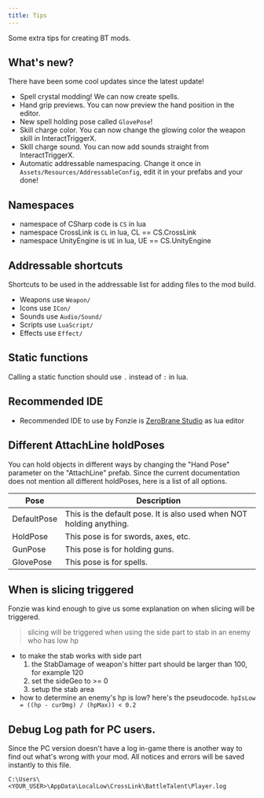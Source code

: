 ```yaml
---
title: Tips
---
```


Some extra tips for creating BT mods.

## What's new?
There have been some cool updates since the latest update!

* Spell crystal modding! We can now create spells.
* Hand grip previews. You can now preview the hand position in the editor.
* New spell holding pose called `GlovePose`!
* Skill charge color. You can now change the glowing color the weapon skill in InteractTriggerX.
* Skill charge sound. You can now add sounds straight from InteractTriggerX.
* Automatic addressable namespacing. Change it once in `Assets/Resources/AddressableConfig`, edit it in your prefabs and your done!

## Namespaces

* namespace of CSharp code is `CS` in lua
* namespace CrossLink is `CL` in lua, CL == CS.CrossLink
* namespace UnityEngine is `UE` in lua, UE == CS.UnityEngine

## Addressable shortcuts

Shortcuts to be used in the addressable list for adding files to the mod build.

* Weapons use `Weapon/`
* Icons use `ICon/`
* Sounds use  `Audio/Sound/`
* Scripts use `LuaScript/`
* Effects use `Effect/`

## Static functions

Calling a static function should use `.` instead of `:` in lua.

## Recommended IDE

* Recommended IDE to use by Fonzie is [ZeroBrane Studio](https://studio.zerobrane.com/) as lua editor

## Different AttachLine holdPoses

You can hold objects in different ways by changing the "Hand Pose" parameter on the "AttachLine" prefab. Since the current documentation does not mention all different holdPoses, here is a list of all options.

| Pose	| Description |
| ---|---|
| DefaultPose | This is the default pose. It is also used when NOT holding anything.|
| HoldPose | This pose is for swords, axes, etc.|
| GunPose | This pose is for holding guns.|
| GlovePose | This pose is for spells.| 

## When is slicing triggered

Fonzie was kind enough to give us some explanation on when slicing will be triggered.

> slicing will be triggered when using the side part to stab in an enemy who has low hp 
* to make the stab works with side part 
    1. the StabDamage of weapon's hitter part should be larger than 100, for example 120 
    2. set the sideGeo to >= 0
    3. setup the stab area
* how to determine an enemy's hp is low? here's the pseudocode. 
  `hpIsLow = ((hp - curDmg) / (hpMax)) < 0.2`

## Debug Log path for PC users.

Since the PC version doesn't have a log in-game there is another way to find out what's wrong with your mod. All notices and errors will be saved instantly to this file.

`C:\Users\<YOUR_USER>\AppData\LocalLow\CrossLink\BattleTalent\Player.log`
